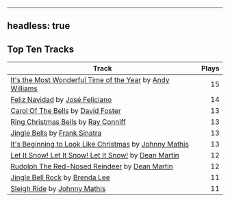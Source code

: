 
---
headless: true
---

## Top Ten Tracks

| Track | Plays |
| --- |  ---: |
|[It's the Most Wonderful Time of the Year](/songs/its-the-most-wonderful-time-of-the-year) by [Andy Williams](/artists/andy-williams-16425)| 15|
|[Feliz Navidad](/songs/feliz-navidad) by [José Feliciano](/artists/jose-feliciano-30507)| 14|
|[Carol Of The Bells](/songs/carol-of-the-bells) by [David Foster](/artists/david-foster-58573)| 13|
|[Ring Christmas Bells](/songs/ring-christmas-bells) by [Ray Conniff](/artists/ray-conniff-104848)| 13|
|[Jingle Bells](/songs/jingle-bells) by [Frank Sinatra](/artists/frank-sinatra-739)| 13|
|[It's Beginning to Look Like Christmas](/songs/its-beginning-to-look-like-christmas) by [Johnny Mathis](/artists/johnny-mathis-14581)| 13|
|[Let It Snow! Let It Snow! Let It Snow!](/songs/let-it-snow-let-it-snow-let-it-snow) by [Dean Martin](/artists/dean-martin-6555)| 12|
|[Rudolph The Red-Nosed Reindeer](/songs/rudolph-the-red-nosed-reindeer) by [Dean Martin](/artists/dean-martin-6555)| 12|
|[Jingle Bell Rock](/songs/jingle-bell-rock) by [Brenda Lee](/artists/brenda-lee-18115)| 11|
|[Sleigh Ride](/songs/sleigh-ride) by [Johnny Mathis](/artists/johnny-mathis-14581)| 11|

